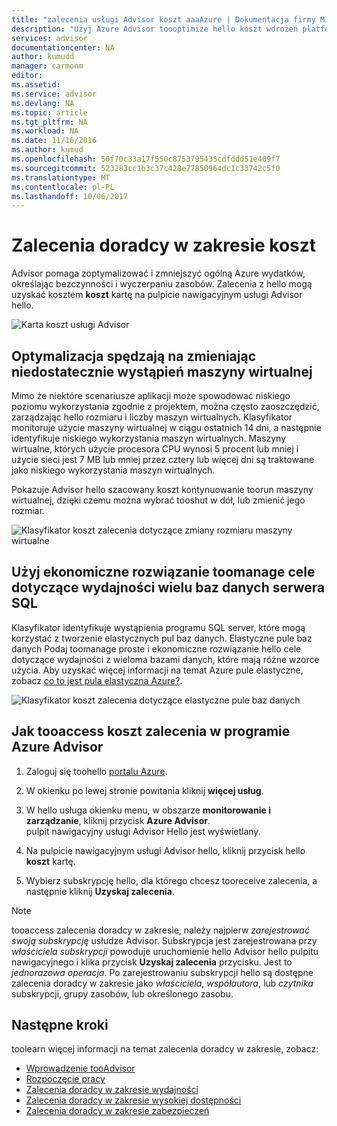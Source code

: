 ```yaml
---
title: "zalecenia usługi Advisor koszt aaaAzure | Dokumentacja firmy Microsoft"
description: "Użyj Azure Advisor toooptimize hello koszt wdrożeń platformy Azure."
services: advisor
documentationcenter: NA
author: kumudd
manager: carmonm
editor: 
ms.assetid: 
ms.service: advisor
ms.devlang: NA
ms.topic: article
ms.tgt_pltfrm: NA
ms.workload: NA
ms.date: 11/16/2016
ms.author: kumud
ms.openlocfilehash: 50f70c33a17f550c8753795435cdfddd51e409f7
ms.sourcegitcommit: 523283cc1b3c37c428e77850964dc1c33742c5f0
ms.translationtype: MT
ms.contentlocale: pl-PL
ms.lasthandoff: 10/06/2017
---
```

# <a name="advisor-cost-recommendations"></a>Zalecenia doradcy w zakresie koszt

Advisor pomaga zoptymalizować i zmniejszyć ogólną Azure wydatków, określając bezczynności i wyczerpaniu zasobów. Zalecenia z hello mogą uzyskać kosztem **koszt** kartę na pulpicie nawigacyjnym usługi Advisor hello.

![Karta koszt usługi Advisor](./media/advisor-cost-recommendations/advisor-cost-tab2.png)

## <a name="optimize-virtual-machine-spend-by-resizing-underutilized-instances"></a>Optymalizacja spędzają na zmieniając niedostatecznie wystąpień maszyny wirtualnej 
Mimo że niektóre scenariusze aplikacji może spowodować niskiego poziomu wykorzystania zgodnie z projektem, można często zaoszczędzić, zarządzając hello rozmiaru i liczby maszyn wirtualnych. Klasyfikator monitoruje użycie maszyny wirtualnej w ciągu ostatnich 14 dni, a następnie identyfikuje niskiego wykorzystania maszyn wirtualnych. Maszyny wirtualne, których użycie procesora CPU wynosi 5 procent lub mniej i użycie sieci jest 7 MB lub mniej przez cztery lub więcej dni są traktowane jako niskiego wykorzystania maszyn wirtualnych.

Pokazuje Advisor hello szacowany koszt kontynuowanie toorun maszyny wirtualnej, dzięki czemu można wybrać tooshut w dół, lub zmienić jego rozmiar.  

![Klasyfikator koszt zalecenia dotyczące zmiany rozmiaru maszyny wirtualne](./media/advisor-cost-recommendations/advisor-cost-resizevms.png)

## <a name="use-a-cost-effective-solution-toomanage-performance-goals-of-multiple-sql-databases"></a>Użyj ekonomiczne rozwiązanie toomanage cele dotyczące wydajności wielu baz danych serwera SQL
Klasyfikator identyfikuje wystąpienia programu SQL server, które mogą korzystać z tworzenie elastycznych pul baz danych. Elastyczne pule baz danych Podaj toomanage proste i ekonomiczne rozwiązanie hello cele dotyczące wydajności z wieloma bazami danych, które mają różne wzorce użycia. Aby uzyskać więcej informacji na temat Azure pule elastyczne, zobacz [co to jest pula elastyczna Azure?](https://azure.microsoft.com/en-us/documentation/articles/sql-database-elastic-pool/).

![Klasyfikator koszt zalecenia dotyczące elastyczne pule baz danych](./media/advisor-cost-recommendations/advisor-cost-elasticdbpools.png)

## <a name="how-tooaccess-cost-recommendations-in-azure-advisor"></a>Jak tooaccess koszt zalecenia w programie Azure Advisor

1. Zaloguj się toohello [portalu Azure](https://portal.azure.com).

2. W okienku po lewej stronie powitania kliknij **więcej usług**.

3. W hello usługa okienku menu, w obszarze **monitorowanie i zarządzanie**, kliknij przycisk **Azure Advisor**.  
 pulpit nawigacyjny usługi Advisor Hello jest wyświetlany.

4. Na pulpicie nawigacyjnym usługi Advisor hello, kliknij przycisk hello **koszt** kartę.

5. Wybierz subskrypcję hello, dla którego chcesz tooreceive zalecenia, a następnie kliknij **Uzyskaj zalecenia**.

> [!NOTE]
> tooaccess zalecenia doradcy w zakresie, należy najpierw *zarejestrować swoją subskrypcję* usłudze Advisor. Subskrypcja jest zarejestrowana przy *właściciela subskrypcji* powoduje uruchomienie hello Advisor hello pulpitu nawigacyjnego i klika przycisk **Uzyskaj zalecenia** przycisku. Jest to *jednorazowa operacja*. Po zarejestrowaniu subskrypcji hello są dostępne zalecenia doradcy w zakresie jako *właściciela*, *współautora*, lub *czytnika* subskrypcji, grupy zasobów, lub określonego zasobu.

## <a name="next-steps"></a>Następne kroki

toolearn więcej informacji na temat zalecenia doradcy w zakresie, zobacz:
* [Wprowadzenie tooAdvisor](advisor-overview.md)
* [Rozpoczęcie pracy](advisor-get-started.md)
* [Zalecenia doradcy w zakresie wydajności](advisor-cost-recommendations.md)
* [Zalecenia doradcy w zakresie wysokiej dostępności](advisor-cost-recommendations.md)
* [Zalecenia doradcy w zakresie zabezpieczeń](advisor-cost-recommendations.md)
